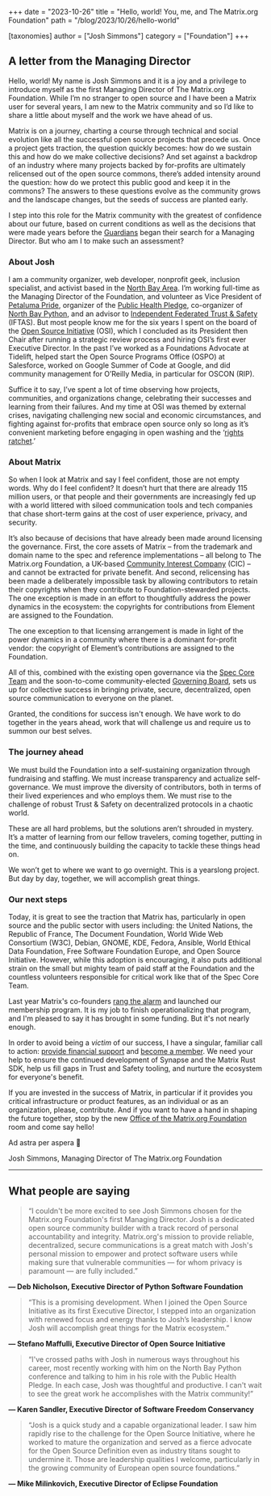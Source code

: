 +++
date = "2023-10-26"
title = "Hello, world! You, me, and The Matrix.org Foundation"
path = "/blog/2023/10/26/hello-world"

[taxonomies]
author = ["Josh Simmons"]
category = ["Foundation"]
+++

## A letter from the Managing Director

Hello, world! My name is Josh Simmons and it is a joy and a privilege to introduce myself as the first Managing Director of The Matrix.org Foundation. While I’m no stranger to open source and I have been a Matrix user for several years, I am new to the Matrix community and so I’d like to share a little about myself and the work we have ahead of us.

<!-- more -->

Matrix is on a journey, charting a course through technical and social evolution like all the successful open source projects that precede us. Once a project gets traction, the question quickly becomes: how do we sustain this and how do we make collective decisions? And set against a backdrop of an industry where many projects backed by for-profits are ultimately relicensed out of the open source commons, there’s added intensity around the question: how do we protect this public good and keep it in the commons? The answers to these questions evolve as the community grows and the landscape changes, but the seeds of success are planted early.

I step into this role for the Matrix community with the greatest of confidence about our future, based on current conditions as well as the decisions that were made years before the [Guardians](https://matrix.org/about#the-guardians) began their search for a Managing Director. But who am I to make such an assessment?

### About Josh

I am a community organizer, web developer, nonprofit geek, inclusion specialist, and activist based in the [North Bay Area](https://josh.link/bliss). I’m working full-time as the Managing Director of the Foundation, and volunteer as Vice President of [Petaluma Pride](https://petalumapride.org/), organizer of the [Public Health Pledge](https://publichealthpledge.com/), co-organizer of [North Bay Python](https://northbaypython.org/), and an advisor to [Independent Federated Trust & Safety](https://iftas.org/) (IFTAS). But most people know me for the six years I spent on the board of the [Open Source Initiative](https://opensource.org/) (OSI), which I concluded as its President then Chair after running a strategic review process and hiring OSI’s first ever Executive Director. In the past I’ve worked as a Foundations Advocate at Tidelift, helped start the Open Source Programs Office (OSPO) at Salesforce, worked on Google Summer of Code at Google, and did community management for O’Reilly Media, in particular for OSCON (RIP).

Suffice it to say, I’ve spent a lot of time observing how projects, communities, and organizations change, celebrating their successes and learning from their failures. And my time at OSI was themed by external crises, navigating challenging new social and economic circumstances, and fighting against for-profits that embrace open source only so long as it’s convenient marketing before engaging in open washing and the ‘[rights ratchet](https://meshedinsights.com/2021/02/02/rights-ratchet/).’

### About Matrix

So when I look at Matrix and say I feel confident, those are not empty words. Why do I feel confident? It doesn’t hurt that there are already 115 million users, or that people and their governments are increasingly fed up with a world littered with siloed communication tools and tech companies that chase short-term gains at the cost of user experience, privacy, and security.

It’s also because of decisions that have already been made around licensing the governance. First, the core assets of Matrix – from the trademark and domain name to the spec and reference implementations – all belong to The Matrix.org Foundation, a UK-based [Community Interest Company](https://matrix.org/about#legal-details) (CIC) – and cannot be extracted for private benefit. And second, relicensing has been made a deliberately impossible task by allowing contributors to retain their copyrights when they contribute to Foundation-stewarded projects. The one exception is made in an effort to thoughtfully address the power dynamics in the ecosystem: the copyrights for contributions from Element are assigned to the Foundation.

The one exception to that licensing arrangement is made in light of the power dynamics in a community where there is a dominant for-profit vendor: the copyright of Element’s contributions are assigned to the Foundation.

All of this, combined with the existing open governance via the [Spec Core Team](https://matrix.org/about#the-spec-core-team) and the soon-to-come community-elected [Governing Board](https://matrix.org/membership), sets us up for collective success in bringing private, secure, decentralized, open source communication to everyone on the planet.

Granted, the conditions for success isn't enough. We have work to do together in the years ahead, work that will challenge us and require us to summon our best selves.

### The journey ahead

We must build the Foundation into a self-sustaining organization through fundraising and staffing. We must increase transparency and actualize self-governance. We must improve the diversity of contributors, both in terms of their lived experiences and who employs them. We must rise to the challenge of robust Trust & Safety on decentralized protocols in a chaotic world. 

These are all hard problems, but the solutions aren’t shrouded in mystery. It’s a matter of learning from our fellow travelers, coming together, putting in the time, and continuously building the capacity to tackle these things head on.

We won’t get to where we want to go overnight. This is a yearslong project. But day by day, together, we will accomplish great things.

### Our next steps

Today, it is great to see the traction that Matrix has, particularly in open source and the public sector with users including: the United Nations, the Republic of France, The Document Foundation, World Wide Web Consortium (W3C), Debian, GNOME, KDE, Fedora, Ansible, World Ethical Data Foundation, Free Software Foundation Europe, and Open Source Initiative. However, while this adoption is encouraging, it also puts additional strain on the small but mighty team of paid staff at the Foundation and the countless volunteers responsible for critical work like that of the Spec Core Team.

Last year Matrix's co-founders [rang the alarm](https://matrix.org/blog/2022/12/01/funding-matrix-via-the-matrix-org-foundation/) and launched our membership program. It is my job to finish operationalizing that program, and I'm pleased to say it has brought in some funding. But it's not nearly enough.

In order to avoid being a _victim_ of our success, I have a singular, familiar call to action: [provide financial support](https://matrix.org/support/) and [become a member](https://matrix.org/membership/). We need your help to ensure the continued development of Synapse and the Matrix Rust SDK, help us fill gaps in Trust and Safety tooling, and nurture the ecosystem for everyone's benefit.

If you are invested in the success of Matrix, in particular if it provides you critical infrastructure or product features, as an individual or as an organization, please, contribute. And if you want to have a hand in shaping the future together, stop by the new [Office of the Matrix.org Foundation](https://matrix.to/#/#foundation-office:matrix.org) room and come say hello!

Ad astra per aspera 🚀

Josh Simmons, Managing Director of The Matrix.org Foundation

---

## What people are saying

> “I couldn't be more excited to see Josh Simmons chosen for the Matrix.org Foundation's first Managing Director. Josh is a dedicated open source community builder with a track record of personal accountability and integrity. Matrix.org's mission to provide reliable, decentralized, secure communications is a great match with Josh's personal mission to empower and protect software users while making sure that vulnerable communities — for whom privacy is paramount — are fully included.”

**— Deb Nicholson, Executive Director of Python Software Foundation**

> “This is a promising development. When I joined the Open Source Initiative as its first Executive Director, I stepped into an organization with renewed focus and energy thanks to Josh’s leadership. I know Josh will accomplish great things for the Matrix ecosystem.”

**— Stefano Maffulli, Executive Director of Open Source Initiative**

> “I've crossed paths with Josh in numerous ways throughout his career, most recently working with him on the North Bay Python conference and talking to him in his role with the Public Health Pledge. In each case, Josh was thoughtful and productive. I can't wait to see the great work he accomplishes with the Matrix community!”

**— Karen Sandler, Executive Director of Software Freedom Conservancy**

> “Josh is a quick study and a capable organizational leader. I saw him rapidly rise to the challenge for the Open Source Initiative, where he worked to mature the organization and served as a fierce advocate for the Open Source Definition even as industry titans sought to undermine it. Those are leadership qualities I welcome, particularly in the growing community of European open source foundations.”

**— Mike Milinkovich, Executive Director of Eclipse Foundation**